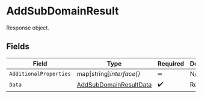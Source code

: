 # AddSubDomainResult

Response object.


## Fields

| Field                                                                   | Type                                                                    | Required                                                                | Description                                                             |
| ----------------------------------------------------------------------- | ----------------------------------------------------------------------- | ----------------------------------------------------------------------- | ----------------------------------------------------------------------- |
| `AdditionalProperties`                                                  | map[string]*interface{}*                                                | :heavy_minus_sign:                                                      | N/A                                                                     |
| `Data`                                                                  | [AddSubDomainResultData](../../models/shared/addsubdomainresultdata.md) | :heavy_check_mark:                                                      | Result data.                                                            |